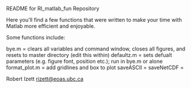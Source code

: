 README for RI_matlab_fun Repository

Here you'll find a few functions that were written to make your time with Matlab more efficient and enjoyable. 

Some functions include:

bye.m         = clears all variables and command window, closes all figures, and resets to master directory (edit this within)
defaultz.m    = sets defualt parameters (e.g. figure font, position etc.); run in bye.m or alone
format_plot.m = add gridlines and box to plot
saveASCII     = 
saveNetCDF    =
  
Robert Izett
rizett@eoas.ubc.ca
